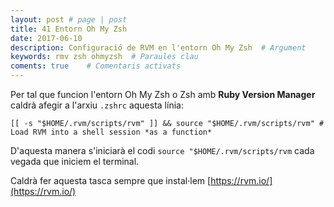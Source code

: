 ```yaml
---
layout: post # page | post
title: 41 Entorn Oh My Zsh
date: 2017-06-10 
description: Configuració de RVM en l'entorn Oh My Zsh  # Argument
keywords: rmv zsh ohmyzsh  # Paraules clau
coments: true    # Comentaris activats
---
```


Per tal que funcion l'entorn Oh My Zsh o Zsh amb **Ruby Version Manager** caldrà afegir a l'arxiu `.zshrc` aquesta línia:

```
[[ -s "$HOME/.rvm/scripts/rvm" ]] && source "$HOME/.rvm/scripts/rvm" # Load RVM into a shell session *as a function*
```

D'aquesta manera s'iniciarà el codi `source "$HOME/.rvm/scripts/rvm` cada vegada que iniciem el terminal.

Caldrà fer aquesta tasca sempre que instal·lem [https://rvm.io/](https://rvm.io/)
